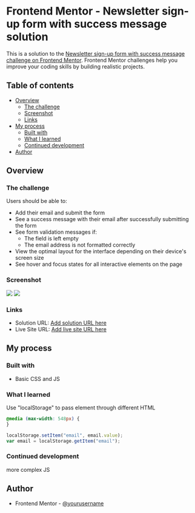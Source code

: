 # Frontend Mentor - Newsletter sign-up form with success message solution

This is a solution to the [Newsletter sign-up form with success message challenge on Frontend Mentor](https://www.frontendmentor.io/challenges/newsletter-signup-form-with-success-message-3FC1AZbNrv). Frontend Mentor challenges help you improve your coding skills by building realistic projects.

## Table of contents

- [Overview](#overview)
  - [The challenge](#the-challenge)
  - [Screenshot](#screenshot)
  - [Links](#links)
- [My process](#my-process)
  - [Built with](#built-with)
  - [What I learned](#what-i-learned)
  - [Continued development](#continued-development)
- [Author](#author)

## Overview

### The challenge

Users should be able to:

- Add their email and submit the form
- See a success message with their email after successfully submitting the form
- See form validation messages if:
  - The field is left empty
  - The email address is not formatted correctly
- View the optimal layout for the interface depending on their device's screen size
- See hover and focus states for all interactive elements on the page

### Screenshot

![](assets/images/Screenshot%202024-09-04%20at%204.16.51 PM.png)
![](assets/images/Screenshot%202024-09-04%20at%204.17.30 PM.png)

### Links

- Solution URL: [Add solution URL here](https://www.frontendmentor.io/solutions/newsletter-sign-up-with-success-message-X4rH3nlGZ5)
- Live Site URL: [Add live site URL here](https://zoelong98.github.io/newsletter-sign-up-with-success-message-main/)

## My process

### Built with

- Basic CSS and JS

### What I learned

Use "localStorage" to pass element through different HTML

```css
@media (max-width: 548px) {
}
```

```js
localStorage.setItem("email", email.value);
var email = localStorage.getItem("email");
```

### Continued development

more complex JS

## Author

- Frontend Mentor - [@yourusername](https://www.frontendmentor.io/profile/ZoeLong98)
